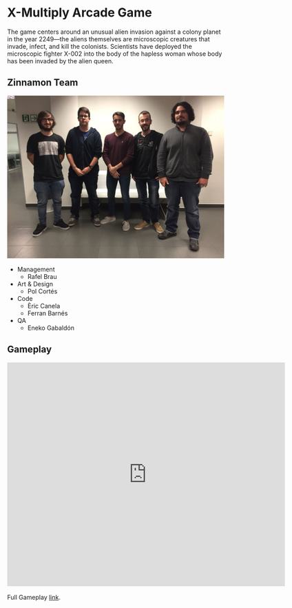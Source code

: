 # X-Multiply Arcade Game
The game centers around an unusual alien invasion against a colony planet in the year 2249—the aliens themselves are microscopic creatures that invade, infect, and kill the colonists. Scientists have deployed the microscopic fighter X-002 into the body of the hapless woman whose body has been invaded by the alien queen.
## Zinnamon Team
![alt Team](Zinnamon_Team.jpeg)

- Management
  - Rafel Brau
- Art & Design
  - Pol Cortés 
- Code
  - Èric Canela
  - Ferran Barnés
- QA
  - Eneko Gabaldón
  
  

## Gameplay
<html>
<body>
<iframe width="645" height="520" src="https://www.youtube.com/watch?v=ikx26GYrKao" frameborder="0" allowfullscreen></iframe>
</body>
</html>

[](https://www.youtube.com/watch?v=ikx26GYrKao)

Full Gameplay [link](https://www.youtube.com/watch?v=bDFKSX90Ogo&feature=youtu.be).
